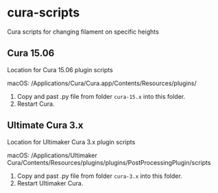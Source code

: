 # cura-scripts
Cura scripts for changing filament on specific heights

## Cura 15.06

Location for Cura 15.06 plugin scripts

macOS: /Applications/Cura/Cura.app/Contents/Resources/plugins/

1. Copy and past .py file from folder `cura-15.x` into this folder.
2. Restart Cura.


## Ultimate Cura 3.x

Location for Ultimaker Cura 3.x plugin scripts

macOS: /Applications/Ultimaker Cura/Contents/Resources/plugins/plugins/PostProcessingPlugin/scripts

1. Copy and past .py file from folder `cura-3.x` into this folder.
2. Restart Ultimaker Cura.
